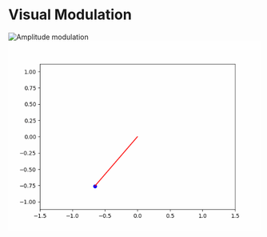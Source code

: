 # Visual Modulation

![Amplitude modulation](animation.gif)
![Frequency modulation](animation2.gif)
